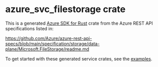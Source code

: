 # azure_svc_filestorage crate

This is a generated [Azure SDK for Rust](https://github.com/Azure/azure-sdk-for-rust) crate from the Azure REST API specifications listed in:

https://github.com/Azure/azure-rest-api-specs/blob/main/specification/storage/data-plane/Microsoft.FileStorage/readme.md

To get started with these generated service crates, see the [examples](https://github.com/Azure/azure-sdk-for-rust/blob/main/services/README.md#examples).